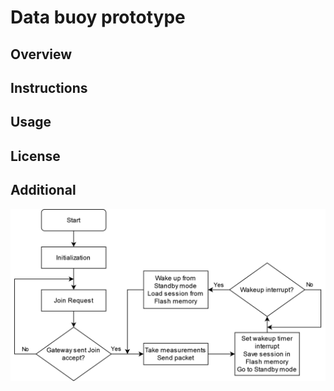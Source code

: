 # Data buoy prototype

## Overview

## Instructions

## Usage

## License

## Additional
![Software flowchart](images/flowchart.png)
